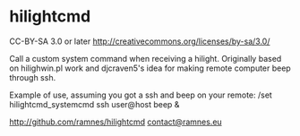 hilightcmd
==========

CC-BY-SA 3.0 or later
http://creativecommons.org/licenses/by-sa/3.0/

Call a custom system command when receiving a hilight.
Originally based on hilighwin.pl work and djcraven5's idea for making remote
computer beep through ssh.

Example of use, assuming you got a ssh and beep on your remote:
/set hilightcmd_systemcmd ssh user@host beep &

http://github.com/ramnes/hilightcmd
contact@ramnes.eu
